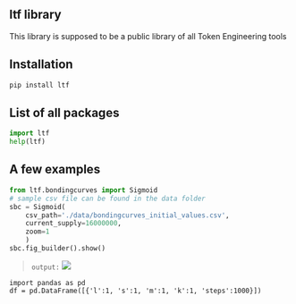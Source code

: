 ## ltf library
This library is supposed to be a public library of all Token Engineering tools

## Installation
```python
pip install ltf
```

## List of all packages
```python
import ltf
help(ltf)
```

## A few examples
```python
from ltf.bondingcurves import Sigmoid
# sample csv file can be found in the data folder
sbc = Sigmoid(
    csv_path='./data/bondingcurves_initial_values.csv',
    current_supply=16000000,
    zoom=1
    )
sbc.fig_builder().show()
```

> `output:`
![](./data/sbc.png)


```
import pandas as pd
df = pd.DataFrame([{'l':1, 's':1, 'm':1, 'k':1, 'steps':1000}]) 
```
